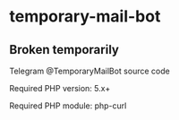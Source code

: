 # temporary-mail-bot

## Broken temporarily

Telegram @TemporaryMailBot source code

Required PHP version: 5.x+

Required PHP module: php-curl
